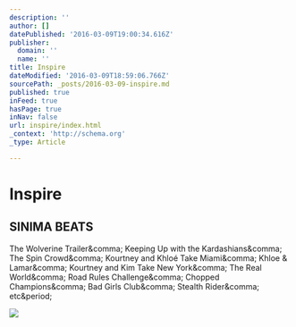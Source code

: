 ```yaml
---
description: ''
author: []
datePublished: '2016-03-09T19:00:34.616Z'
publisher:
  domain: ''
  name: ''
title: Inspire
dateModified: '2016-03-09T18:59:06.766Z'
sourcePath: _posts/2016-03-09-inspire.md
published: true
inFeed: true
hasPage: true
inNav: false
url: inspire/index.html
_context: 'http://schema.org'
_type: Article

---
```

# Inspire

<article style=""><h1>SINIMA BEATS</h1><p>The Wolverine Trailer&amp;comma; Keeping Up with the Kardashians&amp;comma; The Spin Crowd&amp;comma; Kourtney and Khloé Take Miami&amp;comma; Khloe &amp; Lamar&amp;comma; Kourtney and Kim Take New York&amp;comma; The Real World&amp;comma; Road Rules Challenge&amp;comma; Chopped Champions&amp;comma; Bad Girls Club&amp;comma; Stealth Rider&amp;comma; etc&amp;period;</p><img src="http://sinimabeats.net/wp-content/uploads/2014/02/Royalty-free-Music4.png" /></article>